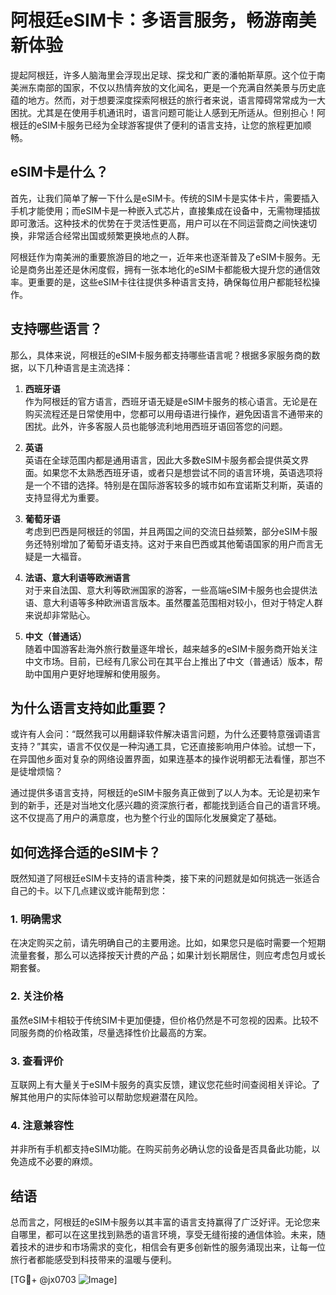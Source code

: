 # 阿根廷eSIM卡：多语言服务，畅游南美新体验

提起阿根廷，许多人脑海里会浮现出足球、探戈和广袤的潘帕斯草原。这个位于南美洲东南部的国家，不仅以热情奔放的文化闻名，更是一个充满自然美景与历史底蕴的地方。然而，对于想要深度探索阿根廷的旅行者来说，语言障碍常常成为一大困扰。尤其是在使用手机通讯时，语言问题可能让人感到无所适从。但别担心！阿根廷的eSIM卡服务已经为全球游客提供了便利的语言支持，让您的旅程更加顺畅。

## eSIM卡是什么？

首先，让我们简单了解一下什么是eSIM卡。传统的SIM卡是实体卡片，需要插入手机才能使用；而eSIM卡是一种嵌入式芯片，直接集成在设备中，无需物理插拔即可激活。这种技术的优势在于灵活性更高，用户可以在不同运营商之间快速切换，非常适合经常出国或频繁更换地点的人群。

阿根廷作为南美洲的重要旅游目的地之一，近年来也逐渐普及了eSIM卡服务。无论是商务出差还是休闲度假，拥有一张本地化的eSIM卡都能极大提升您的通信效率。更重要的是，这些eSIM卡往往提供多种语言支持，确保每位用户都能轻松操作。

## 支持哪些语言？

那么，具体来说，阿根廷的eSIM卡服务都支持哪些语言呢？根据多家服务商的数据，以下几种语言是主流选择：

1. **西班牙语**  
   作为阿根廷的官方语言，西班牙语无疑是eSIM卡服务的核心语言。无论是在购买流程还是日常使用中，您都可以用母语进行操作，避免因语言不通带来的困扰。此外，许多客服人员也能够流利地用西班牙语回答您的问题。

2. **英语**  
   英语在全球范围内都是通用语言，因此大多数eSIM卡服务都会提供英文界面。如果您不太熟悉西班牙语，或者只是想尝试不同的语言环境，英语选项将是一个不错的选择。特别是在国际游客较多的城市如布宜诺斯艾利斯，英语的支持显得尤为重要。

3. **葡萄牙语**  
   考虑到巴西是阿根廷的邻国，并且两国之间的交流日益频繁，部分eSIM卡服务还特别增加了葡萄牙语支持。这对于来自巴西或其他葡语国家的用户而言无疑是一大福音。

4. **法语、意大利语等欧洲语言**  
   对于来自法国、意大利等欧洲国家的游客，一些高端eSIM卡服务也会提供法语、意大利语等多种欧洲语言版本。虽然覆盖范围相对较小，但对于特定人群来说却非常贴心。

5. **中文（普通话）**  
   随着中国游客赴海外旅行数量逐年增长，越来越多的eSIM卡服务商开始关注中文市场。目前，已经有几家公司在其平台上推出了中文（普通话）版本，帮助中国用户更好地理解和使用服务。

## 为什么语言支持如此重要？

或许有人会问：“既然我可以用翻译软件解决语言问题，为什么还要特意强调语言支持？”其实，语言不仅仅是一种沟通工具，它还直接影响用户体验。试想一下，在异国他乡面对复杂的网络设置界面，如果连基本的操作说明都无法看懂，那岂不是徒增烦恼？

通过提供多语言支持，阿根廷的eSIM卡服务真正做到了以人为本。无论是初来乍到的新手，还是对当地文化感兴趣的资深旅行者，都能找到适合自己的语言环境。这不仅提高了用户的满意度，也为整个行业的国际化发展奠定了基础。

## 如何选择合适的eSIM卡？

既然知道了阿根廷eSIM卡支持的语言种类，接下来的问题就是如何挑选一张适合自己的卡。以下几点建议或许能帮到您：

### 1. 明确需求  
在决定购买之前，请先明确自己的主要用途。比如，如果您只是临时需要一个短期流量套餐，那么可以选择按天计费的产品；如果计划长期居住，则应考虑包月或长期套餐。

### 2. 关注价格  
虽然eSIM卡相较于传统SIM卡更加便捷，但价格仍然是不可忽视的因素。比较不同服务商的价格政策，尽量选择性价比最高的方案。

### 3. 查看评价  
互联网上有大量关于eSIM卡服务的真实反馈，建议您花些时间查阅相关评论。了解其他用户的实际体验可以帮助您规避潜在风险。

### 4. 注意兼容性  
并非所有手机都支持eSIM功能。在购买前务必确认您的设备是否具备此功能，以免造成不必要的麻烦。

## 结语

总而言之，阿根廷的eSIM卡服务以其丰富的语言支持赢得了广泛好评。无论您来自哪里，都可以在这里找到熟悉的语言环境，享受无缝衔接的通信体验。未来，随着技术的进步和市场需求的变化，相信会有更多创新性的服务涌现出来，让每一位旅行者都能感受到科技带来的温暖与便利。

[TG💪+ @jx0703 ![Image](https://github.com/user-attachments/assets/dbca1d08-cadb-493c-b0ec-ad6f7a83f270)]